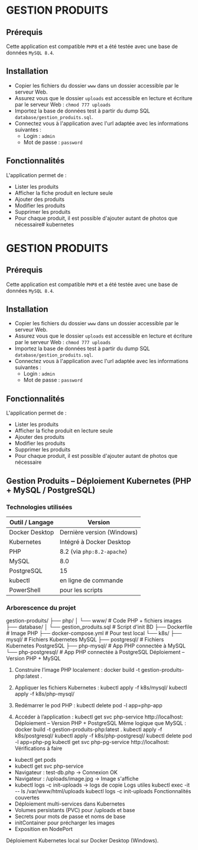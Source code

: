 # GESTION PRODUITS

## Prérequis
Cette application est compatible `PHP8` et a été testée avec une base de données `MySQL 8.4`.

## Installation
- Copier les fichiers du dossier `www` dans un dossier accessible par le serveur Web.
- Assurez vous que le dossier `uploads` est accessible en lecture et écriture par le serveur Web : `chmod 777 uploads`
- Importez la base de données test à partir du dump SQL `database/gestion_produits.sql`.
- Connectez vous à l'application avec l'url adaptée avec les informations suivantes :
    - Login : `admin`
    - Mot de passe : `password`

## Fonctionnalités
L'application permet de :
- Lister les produits
- Afficher la fiche produit en lecture seule
- Ajouter des produits
- Modifier les produits
- Supprimer les produits
- Pour chaque produit, il est possible d'ajouter autant de photos que nécessaire#   k u b e r n e t e s 
 
 
# GESTION PRODUITS

## Prérequis
Cette application est compatible `PHP8` et a été testée avec une base de données `MySQL 8.4`.

## Installation
- Copier les fichiers du dossier `www` dans un dossier accessible par le serveur Web.
- Assurez vous que le dossier `uploads` est accessible en lecture et écriture par le serveur Web : `chmod 777 uploads`
- Importez la base de données test à partir du dump SQL `database/gestion_produits.sql`.
- Connectez vous à l'application avec l'url adaptée avec les informations suivantes :
    - Login : `admin`
    - Mot de passe : `password`

## Fonctionnalités
L'application permet de :
- Lister les produits
- Afficher la fiche produit en lecture seule
- Ajouter des produits
- Modifier les produits
- Supprimer les produits
- Pour chaque produit, il est possible d'ajouter autant de photos que nécessaire


## Gestion Produits – Déploiement Kubernetes (PHP + MySQL / PostgreSQL)

### Technologies utilisées
| Outil / Langage | Version |
|-----------------|---------|
| Docker Desktop  | Dernière version (Windows) |
| Kubernetes      | Intégré à Docker Desktop |
| PHP             | 8.2 (via `php:8.2-apache`) |
| MySQL           | 8.0 |
| PostgreSQL      | 15 |
| kubectl         | en ligne de commande |
| PowerShell      | pour les scripts |
### Arborescence du projet
gestion-produits/
├── php/
│   └── www/                 # Code PHP + fichiers images
├── database/
│   └── gestion_produits.sql # Script d'init BD
├── Dockerfile               # Image PHP
├── docker-compose.yml       # Pour test local
└── k8s/
    ├── mysql/               # Fichiers Kubernetes MySQL
    ├── postgresql/          # Fichiers Kubernetes PostgreSQL
    ├── php-mysql/           # App PHP connectée à MySQL
    └── php-postgresql/      # App PHP connectée à PostgreSQL
 Déploiement – Version PHP + MySQL
1. Construire l’image PHP localement :
    docker build -t gestion-produits-php:latest .

2. Appliquer les fichiers Kubernetes :
    kubectl apply -f k8s/mysql/
    kubectl apply -f k8s/php-mysql/

3. Redémarrer le pod PHP :
    kubectl delete pod -l app=php-app

4. Accéder à l’application :
    kubectl get svc php-service
    http://localhost:<NodePort>
 Déploiement – Version PHP + PostgreSQL
Même logique que MySQL :
    docker build -t gestion-produits-php:latest .
    kubectl apply -f k8s/postgresql/
    kubectl apply -f k8s/php-postgresql/
    kubectl delete pod -l app=php-pg
    kubectl get svc php-pg-service
    http://localhost:<NodePort>
 Vérifications à faire
- kubectl get pods
- kubectl get svc php-service
- Navigateur : test-db.php → Connexion OK
- Navigateur : /uploads/image.jpg → Image s'affiche
- kubectl logs <php-pod> -c init-uploads → logs de copie
Logs utiles
kubectl exec -it <php-pod> -- ls /var/www/html/uploads
kubectl logs <php-pod> -c init-uploads
 Fonctionnalités couvertes
- Déploiement multi-services dans Kubernetes
- Volumes persistants (PVC) pour /uploads et base
- Secrets pour mots de passe et noms de base
- initContainer pour précharger les images
- Exposition en NodePort

Déploiement Kubernetes local sur Docker Desktop (Windows).
